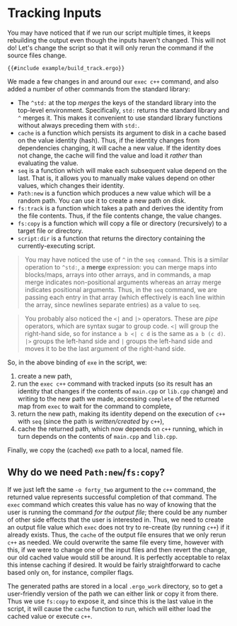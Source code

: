 # Tracking Inputs

You may have noticed that if we run our script multiple times, it keeps
rebuilding the output even though the inputs haven't changed. This will not do!
Let's change the script so that it will only rerun the command if the source
files change.

```ergo
{{#include example/build_track.ergo}}
```

We made a few changes in and around our `exec c++` command, and also added a
number of other commands from the standard library:

* The `^std:` at the top _merges_ the keys of the standard library into the
  top-level environment. Specifically, `std:` returns the standard library and
  `^` merges it. This makes it convenient to use standard library functions
  without always preceding them with `std:`.
* `cache` is a function which persists its argument to disk in a cache based on
  the value identity (hash). Thus, if the identity changes from dependencies
  changing, it will cache a new value. If the identity does not change, the
  cache will find the value and load it _rather_ than evaluating the value.
* `seq` is a function which will make each subsequent value depend on the last.
  That is, it allows you to manually make values depend on other values, which
  changes their identity.
* `Path:new` is a function which produces a new value which will be a random
  path. You can use it to create a new path on disk.
* `fs:track` is a function which takes a path and derives the identity from the
  file contents. Thus, if the file contents change, the value changes.
* `fs:copy` is a function which will copy a file or directory (recursively) to a
  target file or directory.
* `script:dir` is a function that returns the directory containing the
  currently-executing script.

> You may have noticed the use of `^` in the `seq command`. This is a similar
> operation to `^std:`, a **merge** expression: you can merge maps into
> blocks/maps, arrays into other arrays, and in commands, a map merge indicates
> non-positional arguments whereas an array merge indicates positional
> arguments. Thus, in the `seq` command, we are passing each entry in that array
> (which effectively is each line within the array, since newlines separate
> entries) as a value to `seq`.

> You probably also noticed the `<|` and `|>` operators. These are _pipe_
> operators, which are syntax sugar to group code. `<|` will group the
> right-hand side, so for instance `a b <| c d` is the same as `a b (c d)`.
> `|>` groups the left-hand side and `|` groups the left-hand side and moves it
> to be the last argument of the right-hand side.

So, in the above binding of `exe` in the script, we:
1. create a new path,
2. run the `exec c++` command with tracked inputs (so its result has an identity
   that changes if the contents of `main.cpp` or `lib.cpp` change) and writing
   to the new path we made, accessing `complete` of the returned map from `exec`
   to wait for the command to complete,
3. return the new path, making its identity depend on the execution of `c++`
   with `seq` (since the path is *written/created* by `c++`),
4. cache the returned path, which now depends on `c++` running, which in turn
   depends on the contents of `main.cpp` and `lib.cpp`.

Finally, we copy the (cached) `exe` path to a local, named file.

## Why do we need `Path:new`/`fs:copy`?

If we just left the same `-o forty_two` argument to the `c++` command, the
returned value represents successful completion of that command. The `exec`
command which creates this value has no way of knowing that the user is running
the command _for the output file_; there could be any number of other side
effects that the user is interested in. Thus, we need to create an output file
value which `exec` does not try to re-create (by running `c++`) if it already
exists. Thus, the `cache` of the output file ensures that we only rerun `c++` as
needed. We could overwrite the same file every time, however with this, if we
were to change one of the input files and then revert the change, our old cached
value would still be around. It is perfectly acceptable to relax this intense
caching if desired. It would be fairly straightforward to cache based only on,
for instance, compiler flags.

The generated paths are stored in a local `.ergo_work` directory, so to get a
user-friendly version of the path we can either link or copy it from there. Thus
we use `fs:copy` to expose it, and since this is the last value in the script,
it will cause the `cache` function to run, which will either load the cached
value or execute `c++`.
